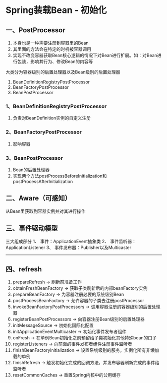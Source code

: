 # Spring装载Bean - 初始化


## 一、PostProcessor
1. 本身也是一种需要注册到容器里的Bean
2. 其里面的方法会在特定的时机被容器调用
3. 实现不改变容器获取Bean核心逻辑的情况下对Bean进行扩展。如：对Bean进行包装，影响其行为、修改Bean的内容等


大类分为容器级别的后置处理器以及Bean级别的后置处理器
1. BeanDefinitionRegistryPostProcessor
2. BeanFactoryPostProcessor
3. BeanPostProcessor


### 1、BeanDefinitionRegistryPostProcessor
1. 负责对BeanDefinition实例的自定义注册

### 2、BeanFactoryPostProcessor
1. 影响容器

### 3、BeanPostProcessor
1. Bean的后置处理器
2. 实现两个方法postProcessBeforeInitialization和postProcessAfterInitialization

## 二、Aware（可感知）
从Bean里获取到容器实例并对其进行操作

## 三、事件驱动模型
三大组成部分
1、 事件：ApplicationEvent抽象类
2、 事件监听器：ApplicationListener
3、 事件发布器：Publisher以及Multicaster


---

## 四、refresh
1. prepareRefresh -> 刷新前准备工作
2. obtainFreshBeanFactory -> 获取子类刷新后的内部beanFactory实例
3. prepareBeanFactory -> 为容器注册必要的系统级别Bean
4. postProcessBeanFactory -> 允许容器的子类去注册postProcessor
5. invokeBeanFactoryPostProcessors -> 调用容器注册的容器级别的后置处理器
6. registerBeanPostProcessors -> 向容器注册Bean级别的后置处理器
7. initMessageSource -> 初始化国际化配置
8. initApplicationEventMulticaster -> 初始化事件发布者组件
9. onFresh -> 在单例Bean初始化之前预留给子类初始化其他特殊bean的口子
10. registerListeners -> 向前面的事件发布者组件注册事件监听者
11. finishBeanFactoryInitialization -> 设置系统级别的服务，实例化所有非懒加载的单例
12. finishRefresh -> 触发初始化完成的回调方法，并发布容器刷新完成的事件给监听者
13. resetCommonCaches -> 重置Spring内核中的公用缓存



<ad/>
<comment/>